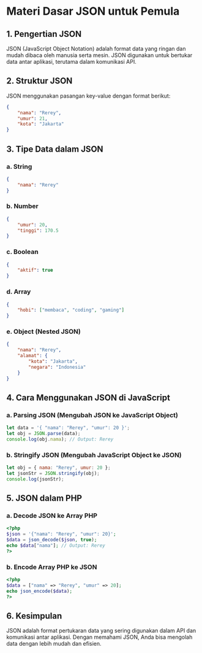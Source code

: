 # Materi Dasar JSON untuk Pemula

## 1. Pengertian JSON
JSON (JavaScript Object Notation) adalah format data yang ringan dan mudah dibaca oleh manusia serta mesin. JSON digunakan untuk bertukar data antar aplikasi, terutama dalam komunikasi API.

## 2. Struktur JSON
JSON menggunakan pasangan key-value dengan format berikut:
```json
{
    "nama": "Rerey",
    "umur": 21,
    "kota": "Jakarta"
}
```

## 3. Tipe Data dalam JSON
### a. String
```json
{
    "nama": "Rerey"
}
```

### b. Number
```json
{
    "umur": 20,
    "tinggi": 170.5
}
```

### c. Boolean
```json
{
    "aktif": true
}
```

### d. Array
```json
{
    "hobi": ["membaca", "coding", "gaming"]
}
```

### e. Object (Nested JSON)
```json
{
    "nama": "Rerey",
    "alamat": {
        "kota": "Jakarta",
        "negara": "Indonesia"
    }
}
```

## 4. Cara Menggunakan JSON di JavaScript
### a. Parsing JSON (Mengubah JSON ke JavaScript Object)
```js
let data = '{ "nama": "Rerey", "umur": 20 }';
let obj = JSON.parse(data);
console.log(obj.nama); // Output: Rerey
```

### b. Stringify JSON (Mengubah JavaScript Object ke JSON)
```js
let obj = { nama: "Rerey", umur: 20 };
let jsonStr = JSON.stringify(obj);
console.log(jsonStr);
```

## 5. JSON dalam PHP
### a. Decode JSON ke Array PHP
```php
<?php
$json = '{"nama": "Rerey", "umur": 20}';
$data = json_decode($json, true);
echo $data["nama"]; // Output: Rerey
?>
```

### b. Encode Array PHP ke JSON
```php
<?php
$data = ["nama" => "Rerey", "umur" => 20];
echo json_encode($data);
?>
```

## 6. Kesimpulan
JSON adalah format pertukaran data yang sering digunakan dalam API dan komunikasi antar aplikasi. Dengan memahami JSON, Anda bisa mengolah data dengan lebih mudah dan efisien.

